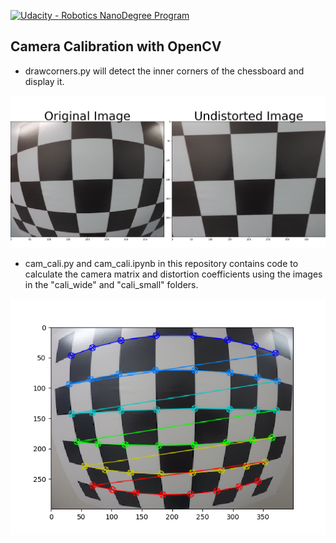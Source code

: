 [![Udacity - Robotics NanoDegree Program](https://s3-us-west-1.amazonaws.com/udacity-robotics/Extra+Images/RoboND_flag.png)](https://www.udacity.com/robotics)

## Camera Calibration with OpenCV

* drawcorners.py will detect the inner corners of the chessboard and display it.

<p align="center"> <img src="./images/Figure_1.png"> </p>

* cam_cali.py and cam_cali.ipynb in this repository contains code to calculate the camera matrix and distortion coefficients using the images in the "cali_wide" and "cali_small" folders.

<p align="center"> <img src="./images/Figure_2.png"> </p>
